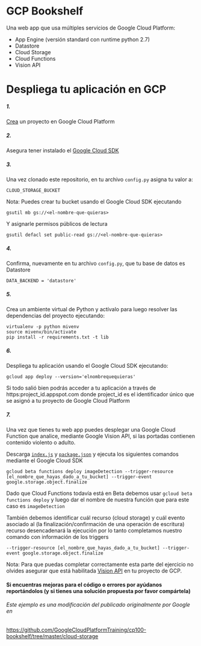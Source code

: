 # GCP Bookshelf

Una web app que usa múltiples servicios de Google Cloud Platform: 
* App Engine (versión standard con runtime python 2.7)
* Datastore
* Cloud Storage
* Cloud Functions
* Vision API

# Despliega tu aplicación en GCP

##### 1.

[Crea](https://console.cloud.google.com/projectcreate) un proyecto en Google Cloud Platform

##### 2. 

Asegura tener instalado el [Google Cloud SDK](https://cloud.google.com/sdk/downloads?hl=es)

##### 3. 

Una vez clonado este repositorio, en tu archivo ```config.py``` asigna tu valor a:

```
CLOUD_STORAGE_BUCKET
```

Nota:
Puedes crear tu bucket usando el Google Cloud SDK ejecutando

```
gsutil mb gs://<el-nombre-que-quieras>
```

Y asignarle permisos públicos de lectura

```
gsutil defacl set public-read gs://<el-nombre-que-quieras>
```

##### 4. 

Confirma, nuevamente en tu archivo ```config.py```, que tu base de datos es Datastore 

```
DATA_BACKEND = 'datastore'
```

##### 5.

Crea un ambiente virtual de Python y actívalo para luego resolver las dependencias del proyecto ejecutando:

```
virtualenv -p python mivenv
source mivenv/bin/activate
pip install -r requirements.txt -t lib
```

##### 6. 

Despliega tu aplicación usando el Google Cloud SDK ejecutando:

```
gcloud app deploy --version='elnombrequequieras'
```

Si todo salió bien podrás acceder a tu aplicación a través de https:project_id.appspot.com donde project_id es el 
identificador único que se asignó a tu proyecto de Google Cloud Platform 

##### 7.

Una vez que tienes tu web app puedes desplegar una Google Cloud Function que analice, mediante Google Vision API, 
si las portadas contienen contenido violento o adulto.

Descarga [```index.js```](https://gitlab.com/tonioguzmanf/gcp-bookshelf/snippets/1716444) y 
[```package.json```](https://gitlab.com/tonioguzmanf/gcp-bookshelf/snippets/1716445) y ejecuta los siguientes comandos 
mediante el Google Cloud SDK

```
gcloud beta functions deploy imageDetection --trigger-resource [el_nombre_que_hayas_dado_a_tu_bucket] --trigger-event google.storage.object.finalize
```

Dado que Cloud Functions todavía está en Beta debemos usar ```gcloud beta functions deploy``` y luego dar el nombre de 
nuestra función que para este caso es ```imageDetection``` 

También debemos identificar cuál recurso (cloud storage) y cuál evento asociado al (la finalización/confirmación de una 
operación de escritura) recurso desencadenará la ejecución por lo tanto completamos nuestro comando con información de 
los triggers 

```--trigger-resource [el_nombre_que_hayas_dado_a_tu_bucket] --trigger-event google.storage.object.finalize```

Nota: Para que puedas completar correctamente esta parte del ejercicio no olvides asegurar que está habilitada 
[Vision API](https://console.cloud.google.com/apis/api/vision.googleapis.com/overview)
en tu proyecto de GCP. 

#### Si encuentras mejoras para el código o errores por ayúdanos reportándolos (y si tienes una solución propuesta por favor compártela) 

###### Este ejemplo es una modificación del publicado originalmente por Google en 
https://github.com/GoogleCloudPlatformTraining/cp100-bookshelf/tree/master/cloud-storage